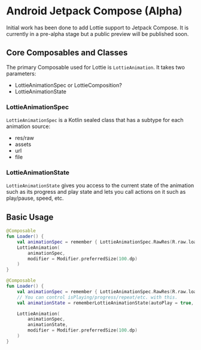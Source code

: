 # Android Jetpack Compose (Alpha)

Initial work has been done to add Lottie support to Jetpack Compose. It is currently in a pre-alpha stage but a public preview will be published soon.

## Core Composables and Classes

The primary Composable used for Lottie is `LottieAnimation`. It takes two parameters:
* LottieAnimationSpec or LottieComposition?
* LottieAnimationState

### LottieAnimationSpec
`LottieAnimationSpec` is a Kotlin sealed class that has a subtype for each animation source:
* res/raw
* assets
* url
* file

### LottieAnimationState
`LottieAnimationState` gives you access to the current state of the animation such as its progress and play state and lets you call actions on it such as play/pause, speed, etc.

## Basic Usage
```kotlin
@Composable
fun Loader() {
    val animationSpec = remember { LottieAnimationSpec.RawRes(R.raw.loading) }
    LottieAnimation(
        animationSpec,
        modifier = Modifier.preferredSize(100.dp)
    )
}
```

```kotlin
@Composable
fun Loader() {
    val animationSpec = remember { LottieAnimationSpec.RawRes(R.raw.loading) }
    // You can control isPlaying/progress/repeat/etc. with this.
    val animationState = rememberLottieAnimationState(autoPlay = true, repeatCount = Integer.MAX_VALUE)

    LottieAnimation(
        animationSpec,
        animationState,
        modifier = Modifier.preferredSize(100.dp)
    )
}
```